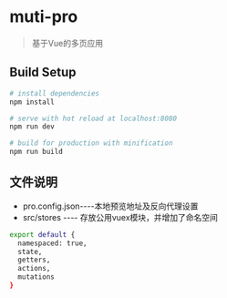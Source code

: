 # muti-pro

> 基于Vue的多页应用

## Build Setup

``` bash
# install dependencies
npm install

# serve with hot reload at localhost:8080
npm run dev

# build for production with minification
npm run build

```
## 文件说明
*  pro.config.json----本地预览地址及反向代理设置
*  src/stores ---- 存放公用vuex模块，并增加了命名空间
``` bash
export default {
  namespaced: true,
  state,
  getters,
  actions,
  mutations
}
```

